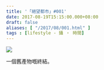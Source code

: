 ```yaml
---
title: '「絕望都市」#001'
date: 2017-08-19T15:15:00.000+08:00
draft: false
aliases: [ "/2017/08/001.html" ]
tags : [lifestyle - 攝 ‧ 時間]
---
```


[![](https://c1.staticflickr.com/5/4369/36600479626_1138a4f2c2_z.jpg)](https://c1.staticflickr.com/5/4369/36600479626_1138a4f2c2_z.jpg)

一個舊產物嘅終結。